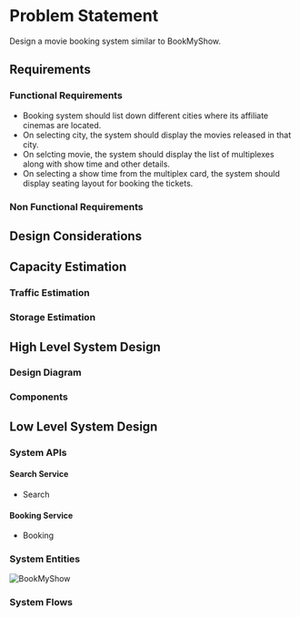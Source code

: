 # Problem Statement
Design a movie booking system similar to BookMyShow.

## Requirements
### Functional Requirements
* Booking system should list down different cities where its affiliate cinemas are located.
* On selecting city, the system should display the movies released in that city.
* On selcting movie, the system should display the list of multiplexes along with show time and other details.
* On selecting a show time from the multiplex card, the system should display seating layout for booking the tickets.

### Non Functional Requirements

## Design Considerations

## Capacity Estimation
### Traffic Estimation
### Storage Estimation

## High Level System Design
### Design Diagram

### Components

## Low Level System Design
### System APIs
#### Search Service
* Search

#### Booking Service
* Booking

### System Entities
![BookMyShow](https://user-images.githubusercontent.com/33038109/230956141-2a77bf91-e266-4f5c-a195-c81aeafb3cc2.png)

### System Flows
